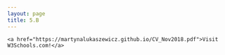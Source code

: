 ```yaml
---
layout: page
title: 5.B
---
```





    <a href="https://martynalukaszewicz.github.io/CV_Nov2018.pdf">Visit W3Schools.com!</a>


